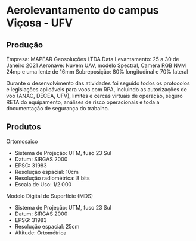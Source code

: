 # Aerolevantamento do campus Viçosa - UFV

## Produção
Empresa: MAPEAR Geosoluções LTDA
Data Levantamento: 25 a 30 de Janeiro 2021
Aeronave: Nuvem UAV, modelo Spectral, Camera RGB NVM 24mp e uma lente de 16mm
Sobreposição: 80% longitudinal e 70% lateral

Durante o desenvolvimento das atividades foi seguido todos os protocolos e legislações aplicáveis para voos com RPA, incluindo as autorizações de voo (ANAC, DECEA, UFV), limites e cercas virtuais de operação, seguro RETA do equipamento, análises de risco operacionais e toda a documentação de segurança do trabalho.

## Produtos
Ortomosaico
- Sistema de Projeção: UTM, fuso 23 Sul
- Datum: SIRGAS 2000
- EPSG: 31983
- Resolução espacial: 10cm
- Resolução radiométrica: 8 bits
- Escala de Uso: 1/2.000

Modelo Digital de Superfície (MDS)
- Sistema de Projeção: UTM, fuso 23 Sul
- Datum: SIRGAS 2000
- EPSG: 31983
- Resolução espacial: 25cm
- Altitude: Ortométrica